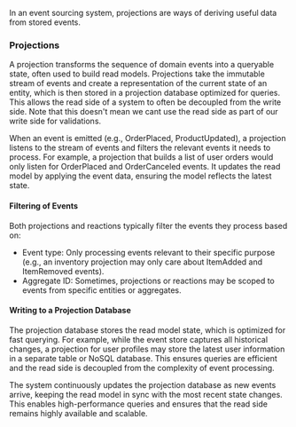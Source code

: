 In an event sourcing system, projections are ways of deriving useful data from stored events.

### Projections
A projection transforms the sequence of domain events into a queryable state, often used to build read models. Projections 
take the immutable stream of events and create a representation of the current state of an entity, which is then stored 
in a projection database optimized for queries. This allows the read side of a system to often be decoupled 
from the write side. Note that this doesn't mean we cant use the read side as part of our write side for validations.

When an event is emitted (e.g., OrderPlaced, ProductUpdated), a projection listens to the stream of events and filters 
the relevant events it needs to process. For example, a projection that builds a list of user orders would only listen 
for OrderPlaced and OrderCanceled events. It updates the read model by applying the event data, ensuring the model 
reflects the latest state.

#### Filtering of Events
Both projections and reactions typically filter the events they process based on:

* Event type: Only processing events relevant to their specific purpose (e.g., an inventory projection may only care 
about ItemAdded and ItemRemoved events).
* Aggregate ID: Sometimes, projections or reactions may be scoped to events from specific entities or aggregates.

#### Writing to a Projection Database
The projection database stores the read model state, which is optimized for fast querying. For example, while the event 
store captures all historical changes, a projection for user profiles may store the latest user information in a separate 
table or NoSQL database. This ensures queries are efficient and the read side is decoupled from the complexity of event 
processing.

The system continuously updates the projection database as new events arrive, keeping the read model in sync with the 
most recent state changes. This enables high-performance queries and ensures that the read side remains highly available 
and scalable.